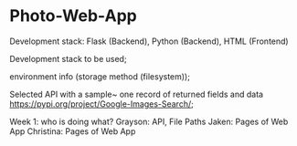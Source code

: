 # Photo-Web-App

Development stack: Flask (Backend), Python (Backend), HTML (Frontend)


Development stack to be used; 


environment info (storage method (filesystem)); 


Selected API with a sample~ one record of returned fields and data    https://pypi.org/project/Google-Images-Search/; 


Week 1: who is doing what?
Grayson: API, File Paths 
Jaken: Pages of Web App 
Christina: Pages of Web App 
